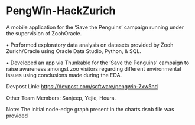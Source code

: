 # PengWin-HackZurich
A mobile application for the ‘Save the Penguins’ campaign running under the supervision of ZoohOracle.

• Performed exploratory data analysis on datasets provided by Zooh Zurich/Oracle using Oracle Data Studio, Python, & SQL.

• Developed an app via Thunkable for the ‘Save the Penguins’ campaign to raise awareness amongst zoo visitors regarding different environmental issues using
conclusions made during the EDA.


Devpost Link: https://devpost.com/software/pengwin-7xw5nd

Other Team Members: Sanjeep, Yejie, Houra.

Note: The initial node-edge graph present in the charts.dsnb file was provided 

